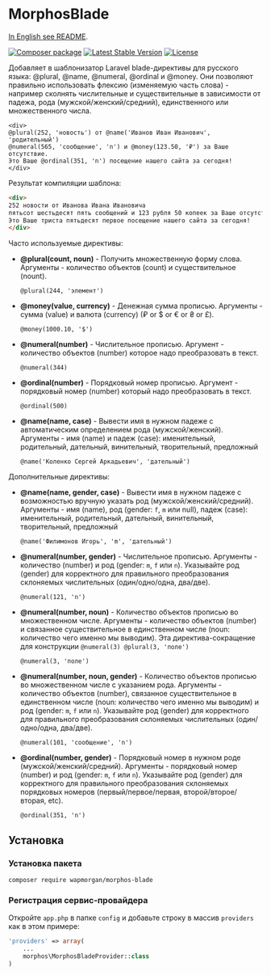 # MorphosBlade

[In English see README](README.md).

[![Composer package](http://composer.network/badge/wapmorgan/morphos-blade)](https://packagist.org/packages/wapmorgan/morphos-blade)
[![Latest Stable Version](https://poser.pugx.org/wapmorgan/morphos-blade/version)](https://packagist.org/packages/wapmorgan/morphos-blade)
[![License](https://poser.pugx.org/wapmorgan/morphos-blade/license)](https://packagist.org/packages/wapmorgan/morphos-blade)

Добавляет в шаблонизатор Laravel blade-директивы для русского языка: @plural, @name, @numeral, @ordinal и @money.
Они позволяют правильно использовать флексию (изменяемую часть слова) - например сколнять числительные 
и существительные в зависимости от падежа, рода (мужской/женский/средний), единственного или множественного числа.

```blade
<div>
@plural(252, 'новость') от @name('Иванов Иван Иванович', 'родительный')
@numeral(565, 'сообщение', 'n') и @money(123.50, '₽') за Ваше отсутствие.
Это Ваше @ordinal(351, 'n') посещение нашего сайта за сегодня!
</div>
```

Результат компиляции шаблона:

```html
<div>
252 новости от Иванова Ивана Ивановича
пятьсот шестьдесят пять сообщений и 123 рубля 50 копеек за Ваше отсутствие
Это Ваше триста пятьдесят первое посещение нашего сайта за сегодня!
</div>
```

Часто используемые директивы:

- **@plural(count, noun)** - Получить множественную форму слова. Аргументы - количество объектов (count) и существительное (nount).
    ```blade
    @plural(244, 'элемент')
    ```

- **@money(value, currency)** - Денежная сумма прописью. Аргументы - сумма (value) и валюта (currency) (₽ or $ or € or ₴ or £).
    ```blade
    @money(1000.10, '$')
    ```

- **@numeral(number)** - Числительное прописью. Аргумент - количество объектов (number) которое надо преобразовать в текст.
    ```blade
    @numeral(344)
    ```

- **@ordinal(number)** - Порядковый номер прописью. Аргумент - порядковый номер (number) который надо преобразовать в текст.
    ```blade
    @ordinal(500)
    ```

- **@name(name, case)** - Вывести имя в нужном падеже с автоматическим определением рода (мужской/женский). Аргументы - имя (name) и падеж (case): именительный, родительный, дательный, винительный, творительный, предложный
    ```blade
    @name('Коленко Сергей Аркадьевич', 'дательный')
    ```

Дополнительные директивы:

- **@name(name, gender, case)** - Вывести имя в нужном падеже с возможностью вручную указать род (мужской/женский/средний). Аргументы - имя (name), род (gender: `f`, `m` или null), падеж (case): именительный, родительный, дательный, винительный, творительный, предложный
    ```blade
    @name('Филимонов Игорь', 'm', 'дательный')
    ```

- **@numeral(number, gender)** - Числительное прописью. Аргументы - количество (number) и род (gender: `m`, `f` или `n`). Указывайте род (gender) для корректного для правильного преобразования склоняемых числительных (один/одно/одна, два/две).
    ```blade
    @numeral(121, 'n')
    ```

- **@numeral(number, noun)** - Количество объектов прописью во множественном числе. Аргументы - количество объектов (number) и связанное существительное в единственном числе (noun: количество чего именно мы выводим). Эта директива-сокращение для конструкции `@numeral(3) @plural(3, 'поле')`
    ```blade
    @numeral(3, 'поле')
    ```

- **@numeral(number, noun, gender)** - Количество объектов прописью во множественном числе с указанием рода. Аргументы - количество объектов (number), связанное существительное в единственном числе (noun: количество чего именно мы выводим) и род (gender: `m`, `f` или `n`). Указывайте род (gender) для корректного для правильного преобразования склоняемых числительных (один/одно/одна, два/две).
    ```blade
    @numeral(101, 'сообщение', 'n')
    ```

- **@ordinal(number, gender)** - Порядковый номер в нужном роде (мужской/женский/средний). Аргументы - порядковый номер (number) и род (gender: `m`, `f` или `n`). Указывайте род (gender) для корректного для правильного преобразования склоняемых порядковых номеров (первый/первое/первая, второй/второе/вторая, etc).
    ```blade
    @ordinal(351, 'n')
    ```

## Установка

### Установка пакета

```
composer require wapmorgan/morphos-blade
```

### Регистрация сервис-провайдера
Откройте `app.php` в папке `config` и добавьте строку в массив `providers` как в этом примере:

```php
'providers' => array(
    ...
    morphos\MorphosBladeProvider::class
)
```

